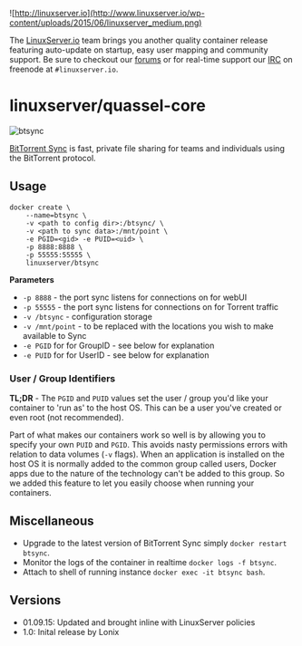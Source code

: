 ![http://linuxserver.io](http://www.linuxserver.io/wp-content/uploads/2015/06/linuxserver_medium.png)

The [LinuxServer.io](http://linuxserver.io) team brings you another quality container release featuring auto-update on startup, easy user mapping and community support. Be sure to checkout our [forums](http://forum.linuxserver.io) or for real-time support our [IRC](http://www.linuxserver.io/index.php/irc/) on freenode at `#linuxserver.io`.

# linuxserver/quassel-core

![btsync](http://static3.actualidadipad.com/wp-content/uploads/2013/08/BitTorrent-Sync.jpg)

[BitTorrent Sync](https://www.getsync.com/) is fast, private file sharing for teams and individuals using the BitTorrent protocol.

## Usage

```
docker create \
	--name=btsync \
	-v <path to config dir>:/btsync/ \
	-v <path to sync data>:/mnt/point \
	-e PGID=<gid> -e PUID=<uid> \
	-p 8888:8888 \
	-p 55555:55555 \
	linuxserver/btsync
```

**Parameters**

* `-p 8888` - the port sync listens for connections on for webUI
* `-p 55555` - the port sync listens for connections on for Torrent traffic
* `-v /btsync` - configuration storage
* `-v /mnt/point` - to be replaced with the locations you wish to make available to Sync
* `-e PGID` for for GroupID - see below for explanation
* `-e PUID` for for UserID - see below for explanation

### User / Group Identifiers

**TL;DR** - The `PGID` and `PUID` values set the user / group you'd like your container to 'run as' to the host OS. This can be a user you've created or even root (not recommended).

Part of what makes our containers work so well is by allowing you to specify your own `PUID` and `PGID`. This avoids nasty permissions errors with relation to data volumes (`-v` flags). When an application is installed on the host OS it is normally added to the common group called users, Docker apps due to the nature of the technology can't be added to this group. So we added this feature to let you easily choose when running your containers.  

## Miscellaneous

* Upgrade to the latest version of BitTorrent Sync simply `docker restart btsync`.
* Monitor the logs of the container in realtime `docker logs -f btsync`.
* Attach to shell of running instance `docker exec -it btsync bash`.

## Versions

* 01.09.15: Updated and brought inline with LinuxServer policies
* 1.0: Inital release by Lonix